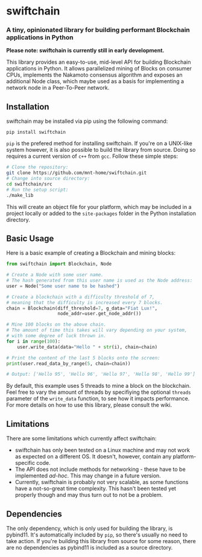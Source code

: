 # swiftchain
### A tiny, opinionated library for building performant Blockchain applications in Python

**Please note: swiftchain is currently still in early development.**

This library provides an easy-to-use, mid-level API for building Blockchain applications in Python. It allows parallelized mining of Blocks on consumer CPUs, implements the Nakamoto consensus algorithm and exposes an additional Node class, which maybe used as a basis for implementing a network node in a Peer-To-Peer network.

## Installation

swiftchain may be installed via pip using the following command:
```
pip install swiftchain
```
```pip``` is the prefered method for installing swiftchain. If you're on a UNIX-like system however, it is also possible to build the library from source. Doing so requires a current version of ```c++``` from ```gcc```. Follow these simple steps:

```bash
# Clone the repository:
git clone https://github.com/mnt-home/swiftchain.git
# Change into source directory:
cd swiftchain/src
# Run the setup script:
./make_lib
```

This will create an object file for your platform, which may be included in a project locally or added to the ```site-packages``` folder in the Python installation directory.

## Basic Usage

Here is a basic example of creating a Blockchain and mining blocks:

```python
from swiftchain import Blockchain, Node

# Create a Node with some user name.
# The hash generated from this user name is used as the Node address:
user = Node("Some user name to be hashed")

# Create a blockchain with a difficulty threshold of 7,
# meaning that the difficulty is increased every 7 blocks.
chain = Blockchain(diff_threshold=7, g_data="Fiat Lux!",
                   node_addr=user.get_node_addr())

# Mine 100 blocks on the above chain.
# The amount of time this takes will vary depending on your system,
# with some degree of luck thrown in.
for i in range(100):
    user.write_data(data="Hello " + str(i), chain=chain)

# Print the content of the last 5 blocks onto the screen:
print(user.read_data_by_range(5, chain=chain))

# Output: ['Hello 95', 'Hello 96', 'Hello 97', 'Hello 98', 'Hello 99']

```
By default, this example uses 5 threads to mine a block on the blockchain. Feel free to vary the amount of threads by specifiying the optional ```threads``` parameter of the ```write_data``` function, to see how it impacts performance.
For more details on how to use this library, please consult the wiki.

## Limitations

There are some limitations which currently affect swiftchain:

* swiftchain has only been tested on a Linux machine and may not work as expected on a different OS. It doesn't, however, contain any platform-specific code.
* The API does not include methods for networking - these have to be implemented *ad-hoc*. This may change in a future version.
* Currently, swiftchain is probably not very scalable, as some functions have a not-so-great time complexity. This hasn't been tested yet properly though and may thus turn out to not be a problem.

## Dependencies

The only dependency, which is only used for building the library, is pybind11. It's automatically included by ```pip```, so there's usually no need to take action. If you're building this library from source for some reason, there are no dependencies as pybind11 is included as a source directory. 

